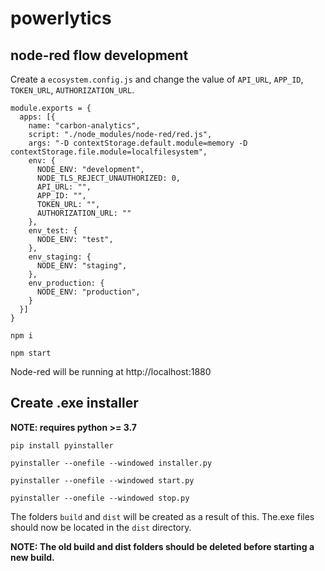 # powerlytics

## node-red flow development

Create a `ecosystem.config.js` and change the value of `API_URL`, `APP_ID`, `TOKEN_URL`, `AUTHORIZATION_URL`.

```
module.exports = {
  apps: [{
    name: "carbon-analytics",
    script: "./node_modules/node-red/red.js",
    args: "-D contextStorage.default.module=memory -D contextStorage.file.module=localfilesystem",
    env: {
      NODE_ENV: "development",
      NODE_TLS_REJECT_UNAUTHORIZED: 0,
      API_URL: "",
      APP_ID: "",
      TOKEN_URL: "",
      AUTHORIZATION_URL: ""
    },
    env_test: {
      NODE_ENV: "test",
    },
    env_staging: {
      NODE_ENV: "staging",
    },
    env_production: {
      NODE_ENV: "production",
    }
  }]
}
```

```
npm i

npm start
```

Node-red will be running at http://localhost:1880

## Create .exe installer

<b> NOTE: requires python >= 3.7 </b>

```
pip install pyinstaller

pyinstaller --onefile --windowed installer.py

pyinstaller --onefile --windowed start.py

pyinstaller --onefile --windowed stop.py
```

The folders `build` and `dist` will be created as a result of this. The.exe files should now be located in the `dist` directory.

<b> NOTE: The old build and dist folders should be deleted before starting a new build. </b>

